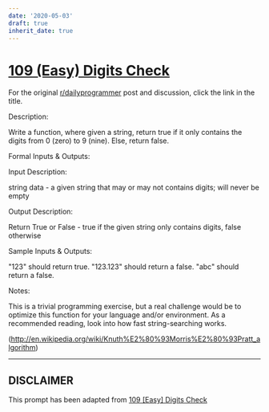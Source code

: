```yaml
---
date: '2020-05-03'
draft: true
inherit_date: true
---
```


# [109 (Easy) Digits Check](https://www.reddit.com/r/dailyprogrammer/comments/12csk7/10302012_challenge_109_easy_digits_check/)

For the original [r/dailyprogrammer](https://www.reddit.com/r/dailyprogrammer/) post and discussion, click the link in the title.

Description:

Write a function, where given a string, return true if it only contains the digits from 0 (zero) to 9 (nine). Else, return false.

Formal Inputs & Outputs:

Input Description:

string data - a given string that may or may not contains digits; will never be empty

Output Description:

Return True or False - true if the given string only contains digits, false otherwise

Sample Inputs & Outputs:

"123" should return  true. "123.123" should return a false. "abc" should return a false.

Notes:

This is a trivial programming exercise, but a real challenge would be to optimize this function for your language and/or environment. As a recommended reading, look into how fast string-searching works.

(http://en.wikipedia.org/wiki/Knuth%E2%80%93Morris%E2%80%93Pratt_algorithm)

----
## **DISCLAIMER**
This prompt has been adapted from [109 [Easy] Digits Check](https://www.reddit.com/r/dailyprogrammer/comments/12csk7/10302012_challenge_109_easy_digits_check/
)
